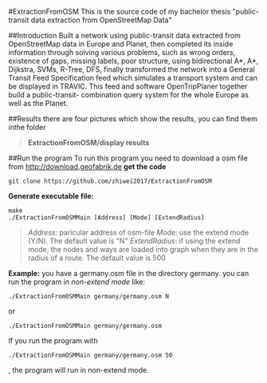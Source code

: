 #ExtractionFromOSM
This is the source code of my bachelor thesis "public-transit data extraction from OpenStreetMap Data"

##Introduction
Built a network using public-transit data extracted from OpenStreetMap data in Europe and Planet, then completed its inside information through solving various problems, such as wrong orders, existence of gaps, missing labels, poor structure, using bidirectional A*, A*, Dijkstra, SVMs, R-Tree, DFS, finally transformed the network into a General Transit Feed Specification feed which simulates a transport system and can be displayed in TRAVIC. This feed and software OpenTripPlaner together build a public-transit- combination query system for the whole Europe as well as the Planet.

##Results
there are four pictures which show the results, you can find them inthe folder
>**ExtractionFromOSM/display results**

##Run the program
To run this program you need to download a osm file from http://download.geofabrik.de
**get the code**
```
git clone https://github.com/zhiwei2017/ExtractionFromOSM
```
**Generate executable file:**
```
make
./ExtractionFromOSMMain [Address] [Mode] [ExtendRadius]
```
>*Address*: paricular address of osm-file
>*Mode*: use the extend mode (Y/N). The default value is "N"
>*ExtendRadius*: if using the extend mode, the nodes and ways are loaded into graph when 
              they are in the radius of a route. The default value is 500



**Example:**
you have a germany.osm file in the directory germany.
you can run the program in *non-extend mode* like:
```
./ExtractionFromOSMMain germany/germany.osm N
```
or
```
./ExtractionFromOSMMain germany/germany.osm
```
If you run the program with 
```
./ExtractionFromOSMMain germany/germany.osm 50
```
, the program will run in non-extend mode.
